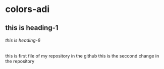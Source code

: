 # colors-adi
## this is heading-1
###### this is heading-6
this is first file of my repository in the github
this is the seccond change in the repository
